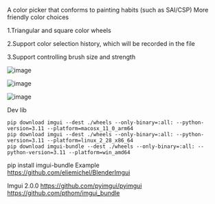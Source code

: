 A color picker that conforms to painting habits (such as SAI/CSP)
More friendly color choices

1.Triangular and square color wheels

2.Support color selection history, which will be recorded in the file

3.Support controlling brush size and strength

![image](https://github.com/user-attachments/assets/0580f718-2521-476c-abfc-598ef7f845a3)

![image](https://github.com/user-attachments/assets/ee8a8eb7-2c81-42a4-8f55-6af70306e195)

![image](https://github.com/user-attachments/assets/8844fe92-f891-4470-a90b-593dd5cbca93)

Dev lib
```
pip download imgui --dest ./wheels --only-binary=:all: --python-version=3.11 --platform=macosx_11_0_arm64
pip download imgui --dest ./wheels --only-binary=:all: --python-version=3.11 --platform=linux_2_28_x86_64
pip download imgui-bundle --dest ./wheels --only-binary=:all: --python-version=3.11 --platform=win_amd64
```

pip install imgui-bundle
Example https://github.com/eliemichel/BlenderImgui

Imgui 2.0.0  https://github.com/pyimgui/pyimgui
https://github.com/pthom/imgui_bundle
